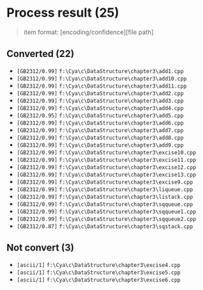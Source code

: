 # Process result (25)

> item format: [encoding/confidence][file path]

## Converted (22)

- `[GB2312/0.99]` `f:\Cya\c\DataStructure\chapter3\add1.cpp`
- `[GB2312/0.99]` `f:\Cya\c\DataStructure\chapter3\add10.cpp`
- `[GB2312/0.99]` `f:\Cya\c\DataStructure\chapter3\add11.cpp`
- `[GB2312/0.99]` `f:\Cya\c\DataStructure\chapter3\add2.cpp`
- `[GB2312/0.99]` `f:\Cya\c\DataStructure\chapter3\add3.cpp`
- `[GB2312/0.99]` `f:\Cya\c\DataStructure\chapter3\add4.cpp`
- `[GB2312/0.95]` `f:\Cya\c\DataStructure\chapter3\add5.cpp`
- `[GB2312/0.99]` `f:\Cya\c\DataStructure\chapter3\add6.cpp`
- `[GB2312/0.99]` `f:\Cya\c\DataStructure\chapter3\add7.cpp`
- `[GB2312/0.99]` `f:\Cya\c\DataStructure\chapter3\add8.cpp`
- `[GB2312/0.99]` `f:\Cya\c\DataStructure\chapter3\add9.cpp`
- `[GB2312/0.99]` `f:\Cya\c\DataStructure\chapter3\excise10.cpp`
- `[GB2312/0.99]` `f:\Cya\c\DataStructure\chapter3\excise11.cpp`
- `[GB2312/0.99]` `f:\Cya\c\DataStructure\chapter3\excise12.cpp`
- `[GB2312/0.99]` `f:\Cya\c\DataStructure\chapter3\excise13.cpp`
- `[GB2312/0.99]` `f:\Cya\c\DataStructure\chapter3\excise9.cpp`
- `[GB2312/0.99]` `f:\Cya\c\DataStructure\chapter3\liqueue.cpp`
- `[GB2312/0.99]` `f:\Cya\c\DataStructure\chapter3\listack.cpp`
- `[GB2312/0.99]` `f:\Cya\c\DataStructure\chapter3\sqqueue.cpp`
- `[GB2312/0.99]` `f:\Cya\c\DataStructure\chapter3\sqqueue1.cpp`
- `[GB2312/0.99]` `f:\Cya\c\DataStructure\chapter3\sqqueue2.cpp`
- `[GB2312/0.87]` `f:\Cya\c\DataStructure\chapter3\sqstack.cpp`

## Not convert (3)

- `[ascii/1]` `f:\Cya\c\DataStructure\chapter3\excise4.cpp`
- `[ascii/1]` `f:\Cya\c\DataStructure\chapter3\excise5.cpp`
- `[ascii/1]` `f:\Cya\c\DataStructure\chapter3\excise6.cpp`
